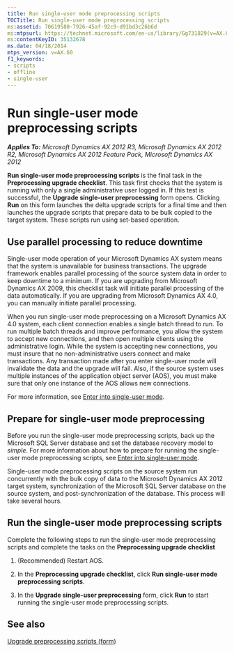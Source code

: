 ```yaml
---
title: Run single-user mode preprocessing scripts
TOCTitle: Run single-user mode preprocessing scripts
ms:assetid: 70619580-7926-45af-92c9-d91bd3c26b6d
ms:mtpsurl: https://technet.microsoft.com/en-us/library/Gg731829(v=AX.60)
ms:contentKeyID: 35132678
ms.date: 04/18/2014
mtps_version: v=AX.60
f1_keywords:
- scripts
- offline
- single-user
---
```


# Run single-user mode preprocessing scripts 


_**Applies To:** Microsoft Dynamics AX 2012 R3, Microsoft Dynamics AX 2012 R2, Microsoft Dynamics AX 2012 Feature Pack, Microsoft Dynamics AX 2012_

**Run single-user mode preprocessing scripts** is the final task in the **Preprocessing upgrade checklist**. This task first checks that the system is running with only a single administrative user logged in. If this test is successful, the **Upgrade single-user preprocessing** form opens. Clicking **Run** on this form launches the delta upgrade scripts for a final time and then launches the upgrade scripts that prepare data to be bulk copied to the target system. These scripts run using set-based operation.

## Use parallel processing to reduce downtime

Single-user mode operation of your Microsoft Dynamics AX system means that the system is unavailable for business transactions. The upgrade framework enables parallel processing of the source system data in order to keep downtime to a minimum. If you are upgrading from Microsoft Dynamics AX 2009, this checklist task will initiate parallel processing of the data automatically. If you are upgrading from Microsoft Dynamics AX 4.0, you can manually initiate parallel processing.

When you run single-user mode preprocessing on a Microsoft Dynamics AX 4.0 system, each client connection enables a single batch thread to run. To run multiple batch threads and improve performance, you allow the system to accept new connections, and then open multiple clients using the administrative login. While the system is accepting new connections, you must insure that no non-administrative users connect and make transactions. Any transaction made after you enter single-user mode will invalidate the data and the upgrade will fail. Also, if the source system uses multiple instances of the application object server (AOS), you must make sure that only one instance of the AOS allows new connections.

For more information, see [Enter into single-user mode](enter-into-single-user-mode.md).

## Prepare for single-user mode preprocessing

Before you run the single-user mode preprocessing scripts, back up the Microsoft SQL Server database and set the database recovery model to *simple*. For more information about how to prepare for running the single-user mode preprocessing scripts, see [Enter into single-user mode](enter-into-single-user-mode.md).

Single-user mode preprocessing scripts on the source system run concurrently with the bulk copy of data to the Microsoft Dynamics AX 2012 target system, synchronization of the Microsoft SQL Server database on the source system, and post-synchronization of the database. This process will take several hours.

## Run the single-user mode preprocessing scripts

Complete the following steps to run the single-user mode preprocessing scripts and complete the tasks on the **Preprocessing upgrade checklist**

1.  (Recommended) Restart AOS.

2.  In the **Preprocessing upgrade checklist**, click **Run single-user mode preprocessing scripts**.

3.  In the **Upgrade single-user preprocessing** form, click **Run** to start running the single-user mode preprocessing scripts.

## See also

[Upgrade preprocessing scripts (form)](https://technet.microsoft.com/en-us/library/hh202100\(v=ax.60\))

  


